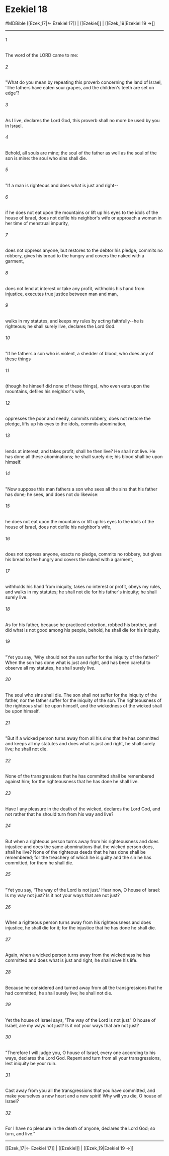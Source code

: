 # Ezekiel 18
#MDBible
[[Ezek_17|← Ezekiel 17]] | [[Ezekiel]] | [[Ezek_19|Ezekiel 19 →]]

***

###### 1 
The word of the LORD came to me: 

###### 2 
"What do you mean by repeating this proverb concerning the land of Israel, 'The fathers have eaten sour grapes, and the children's teeth are set on edge'? 

###### 3 
As I live, declares the Lord God, this proverb shall no more be used by you in Israel. 

###### 4 
Behold, all souls are mine; the soul of the father as well as the soul of the son is mine: the soul who sins shall die. 

###### 5 
"If a man is righteous and does what is just and right-- 

###### 6 
if he does not eat upon the mountains or lift up his eyes to the idols of the house of Israel, does not defile his neighbor's wife or approach a woman in her time of menstrual impurity, 

###### 7 
does not oppress anyone, but restores to the debtor his pledge, commits no robbery, gives his bread to the hungry and covers the naked with a garment, 

###### 8 
does not lend at interest or take any profit, withholds his hand from injustice, executes true justice between man and man, 

###### 9 
walks in my statutes, and keeps my rules by acting faithfully--he is righteous; he shall surely live, declares the Lord God. 

###### 10 
"If he fathers a son who is violent, a shedder of blood, who does any of these things 

###### 11 
(though he himself did none of these things), who even eats upon the mountains, defiles his neighbor's wife, 

###### 12 
oppresses the poor and needy, commits robbery, does not restore the pledge, lifts up his eyes to the idols, commits abomination, 

###### 13 
lends at interest, and takes profit; shall he then live? He shall not live. He has done all these abominations; he shall surely die; his blood shall be upon himself. 

###### 14 
"Now suppose this man fathers a son who sees all the sins that his father has done; he sees, and does not do likewise: 

###### 15 
he does not eat upon the mountains or lift up his eyes to the idols of the house of Israel, does not defile his neighbor's wife, 

###### 16 
does not oppress anyone, exacts no pledge, commits no robbery, but gives his bread to the hungry and covers the naked with a garment, 

###### 17 
withholds his hand from iniquity, takes no interest or profit, obeys my rules, and walks in my statutes; he shall not die for his father's iniquity; he shall surely live. 

###### 18 
As for his father, because he practiced extortion, robbed his brother, and did what is not good among his people, behold, he shall die for his iniquity. 

###### 19 
"Yet you say, 'Why should not the son suffer for the iniquity of the father?' When the son has done what is just and right, and has been careful to observe all my statutes, he shall surely live. 

###### 20 
The soul who sins shall die. The son shall not suffer for the iniquity of the father, nor the father suffer for the iniquity of the son. The righteousness of the righteous shall be upon himself, and the wickedness of the wicked shall be upon himself. 

###### 21 
"But if a wicked person turns away from all his sins that he has committed and keeps all my statutes and does what is just and right, he shall surely live; he shall not die. 

###### 22 
None of the transgressions that he has committed shall be remembered against him; for the righteousness that he has done he shall live. 

###### 23 
Have I any pleasure in the death of the wicked, declares the Lord God, and not rather that he should turn from his way and live? 

###### 24 
But when a righteous person turns away from his righteousness and does injustice and does the same abominations that the wicked person does, shall he live? None of the righteous deeds that he has done shall be remembered; for the treachery of which he is guilty and the sin he has committed, for them he shall die. 

###### 25 
"Yet you say, 'The way of the Lord is not just.' Hear now, O house of Israel: Is my way not just? Is it not your ways that are not just? 

###### 26 
When a righteous person turns away from his righteousness and does injustice, he shall die for it; for the injustice that he has done he shall die. 

###### 27 
Again, when a wicked person turns away from the wickedness he has committed and does what is just and right, he shall save his life. 

###### 28 
Because he considered and turned away from all the transgressions that he had committed, he shall surely live; he shall not die. 

###### 29 
Yet the house of Israel says, 'The way of the Lord is not just.' O house of Israel, are my ways not just? Is it not your ways that are not just? 

###### 30 
"Therefore I will judge you, O house of Israel, every one according to his ways, declares the Lord God. Repent and turn from all your transgressions, lest iniquity be your ruin. 

###### 31 
Cast away from you all the transgressions that you have committed, and make yourselves a new heart and a new spirit! Why will you die, O house of Israel? 

###### 32 
For I have no pleasure in the death of anyone, declares the Lord God; so turn, and live." 

***

[[Ezek_17|← Ezekiel 17]] | [[Ezekiel]] | [[Ezek_19|Ezekiel 19 →]]
